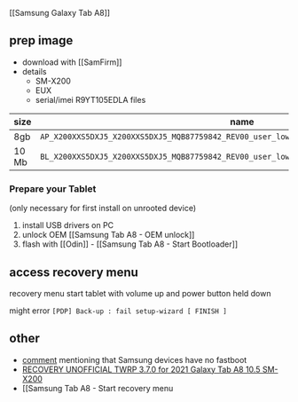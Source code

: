 [[Samsung Galaxy Tab A8]]

## prep image
- download with [[SamFirm]]
- details
	- SM-X200
	- EUX
	- serial/imei R9YT105EDLA
files

| size  | name                                                                                        |
| ----- | ------------------------------------------------------------------------------------------- |
| 8gb   | `AP_X200XXS5DXJ5_X200XXS5DXJ5_MQB87759842_REV00_user_low_ship_MULTI_CERT_meta_OS14.tar.md5` |
| 10 Mb | `BL_X200XXS5DXJ5_X200XXS5DXJ5_MQB87759842_REV00_user_low_ship_MULTI_CERT.tar.md5`           |
### Prepare your Tablet 
(only necessary for first install on unrooted device)​

1. install USB drivers on PC
2. unlock OEM [[Samsung Tab A8 - OEM unlock]]
3. flash with [[Odin]] - [[Samsung Tab A8 - Start Bootloader]]
## access recovery menu
recovery menu
start tablet with volume up and power button held down

might error `[PDP] Back-up : fail setup-wizard [ FINISH ]`
## other
- [comment](https://stackoverflow.com/a/70178103) mentioning that Samsung devices have no fastboot
- [RECOVERY UNOFFICIAL TWRP 3.7.0 for 2021 Galaxy Tab A8 10.5 SM-X200](https://xdaforums.com/t/recovery-unofficial-twrp-3-7-0-for-2021-galaxy-tab-a8-10-5-sm-x200.4488691/)
- [[Samsung Tab A8 - Start recovery menu
